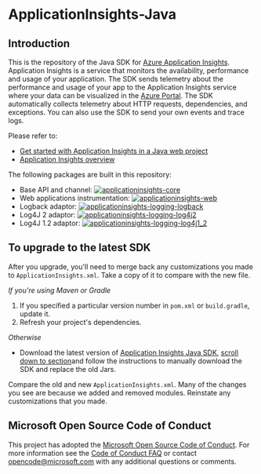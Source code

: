 # ApplicationInsights-Java

## Introduction

This is the repository of the Java SDK for [Azure Application Insights](https://azure.microsoft.com/en-us/services/application-insights/). Application Insights is a service that monitors the availability, performance and usage of your application. The SDK sends telemetry about the performance and usage of your app to the Application Insights service where your data can be visualized in the [Azure Portal](https://portal.azure.com). The SDK automatically collects telemetry about HTTP requests, dependencies, and exceptions. You can also use the SDK to send your own events and trace logs. 

Please refer to:

* [Get started with Application Insights in a Java web project](https://azure.microsoft.com/documentation/articles/app-insights-java-get-started/) 
* [Application Insights overview](https://azure.microsoft.com/services/application-insights/)

The following packages are built in this repository:

- Base API and channel: [![applicationinsights-core](https://img.shields.io/maven-central/v/com.microsoft.azure/applicationinsights-core.svg)](https://search.maven.org/remote_content?g=com.microsoft.azure&a=applicationinsights-core&v=latest)
- Web applications instrumentation: [![applicationinsights-web](https://img.shields.io/maven-central/v/com.microsoft.azure/applicationinsights-web.svg)](https://search.maven.org/remote_content?g=com.microsoft.azure&a=applicationinsights-web&v=latest)
- Logback adaptor: [![applicationinsights-logging-logback](https://img.shields.io/maven-central/v/com.microsoft.azure/applicationinsights-logging-logback.svg)](https://search.maven.org/remote_content?g=com.microsoft.azure&a=applicationinsights-logging-logback&v=latest)
- Log4J 2 adaptor: [![applicationinsights-logging-log4j2](https://img.shields.io/maven-central/v/com.microsoft.azure/applicationinsights-logging-log4j2.svg)](https://search.maven.org/remote_content?g=com.microsoft.azure&a=applicationinsights-logging-log4j2&v=latest)
- Log4J 1.2 adaptor: [![applicationinsights-logging-log4j1_2](https://img.shields.io/maven-central/v/com.microsoft.azure/applicationinsights-logging-log4j1_2.svg)](https://search.maven.org/remote_content?g=com.microsoft.azure&a=applicationinsights-logging-log4j1_2&v=latest)

## To upgrade to the latest SDK 

After you upgrade, you'll need to merge back any customizations you made to `ApplicationInsights.xml`. Take a copy of it to compare with the new file.

*If you're using Maven or Gradle*

1. If you specified a particular version number in `pom.xml` or `build.gradle`, update it.
2. Refresh your project's dependencies.

*Otherwise*

* Download the latest version of [Application Insights Java SDK](https://docs.microsoft.com/en-us/azure/application-insights/app-insights-java-get-started), [scroll down to section](https://docs.microsoft.com/en-us/azure/application-insights/app-insights-java-get-started)and follow the instructions to manually download the SDK and replace the old Jars.
 
Compare the old and new `ApplicationInsights.xml`. Many of the changes you see are because we added and removed modules. Reinstate any customizations that you made.


## Microsoft Open Source Code of Conduct

This project has adopted the [Microsoft Open Source Code of Conduct](https://opensource.microsoft.com/codeofconduct/). For more information see the [Code of Conduct FAQ](https://opensource.microsoft.com/codeofconduct/faq/) or contact [opencode@microsoft.com](mailto:opencode@microsoft.com) with any additional questions or comments.
